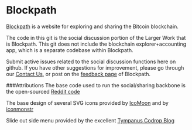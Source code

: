 # Blockpath

[Blockpath](https://www.blockpath.com) is a website for exploring and sharing the Bitcoin blockchain.

The code in this git is the social discussion portion of the Larger Work that is Blockpath.
This git does not include the blockchain explorer+accounting app, which is a separate codebase within Blockpath.

Submit active issues related to the social discussion functions here on github.
If you have other suggestions for improvement, please go through our [Contact Us](https://blockpath.com/contact/), 
or post on the [feedback page](https://blockpath.com/pages/Feedback/) of Blockpath.

###Attributions
The base code used to run the social/sharing backbone is the open-sourced [Reddit code](http://www.github.com/reddit/reddit)

The base design of several SVG icons provided by [IcoMoon](https://icomoon.io/#icons-icomoon)  and by  [iconmonstr](http://iconmonstr.com/)

Slide out side menu provided by the excellent [Tympanus Codrop Blog](http://tympanus.net/Development/OffCanvasMenuEffects/sideslide.html)
